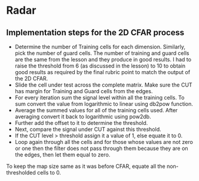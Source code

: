# Radar

## Implementation steps for the 2D CFAR process

- Determine the number of Training cells for each dimension. Similarly, pick the number of guard cells. The number of training and guard cells are the same from the lesson and they produce in good results. I had to raise the threshold from 6 (as discussed in the lesson) to 10 to obtain good results as required by the final rubric point to match the output of the 2D CFAR.
- Slide the cell under test across the complete matrix. Make sure the CUT has margin for Training and Guard cells from the edges.
- For every iteration sum the signal level within all the training cells. To sum convert the value from logarithmic to linear using db2pow function.
- Average the summed values for all of the training cells used. After averaging convert it back to logarithmic using pow2db.
- Further add the offset to it to determine the threshold.
- Next, compare the signal under CUT against this threshold.
- If the CUT level > threshold assign it a value of 1, else equate it to 0.
- Loop again through all the cells and for those whose values are not zero or one then the filter does not pass through them because they are on the edges, then let them equal to zero.

To keep the map size same as it was before CFAR, equate all the non-thresholded cells to 0.
